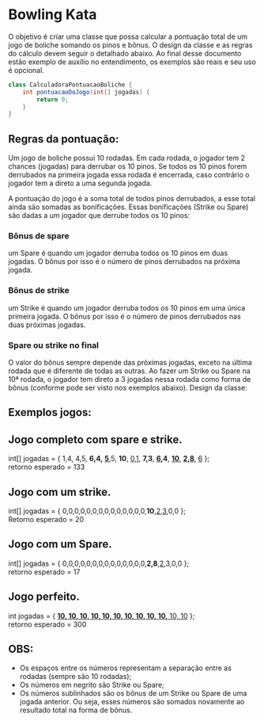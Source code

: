 # Bowling Kata

O objetivo é criar uma classe que possa calcular a pontuação total de um jogo de boliche somando os pinos e bônus. O
design da classe e as regras do cálculo devem seguir o detalhado abaixo. Ao final desse documento estão exemplo de
auxílio no entendimento, os exemplos são reais e seu uso é opcional.

`````java
class CalculadoraPontuacaoBoliche {
	int pontuacaoDoJogo(int[] jogadas) {
		return 0;
	}
}
`````

## Regras da pontuação:

Um jogo de boliche possui 10 rodadas. Em cada rodada, o jogador tem 2 chances (jogadas) para derrubar os 10 pinos. Se
todos os 10 pinos forem derrubados na primeira jogada essa rodada é encerrada, caso contrário o jogador tem a direto a
uma segunda jogada.

A pontuação do jogo é a soma total de todos pinos derrubados, a esse total ainda são somadas as bonificações. Essas
bonificações (Strike ou Spare) são dadas a um jogador que derrube todos os 10 pinos:

### Bônus de spare

um Spare é quando um jogador derruba todos os 10 pinos em duas jogadas. O bônus por isso é o número de pinos derrubados
na próxima jogada.

### Bônus de strike

um Strike é quando um jogador derruba todos os 10 pinos em uma única primeira jogada. O bônus por isso é o número de
pinos derrubados nas duas próximas jogadas.

### Spare ou strike no final

O valor do bônus sempre depende das próximas jogadas, exceto na última rodada que é diferente de todas as outras. Ao
fazer um Strike ou Spare na 10ª rodada, o jogador tem direto a 3 jogadas nessa rodada como forma de bônus (conforme pode
ser visto nos exemplos abaixo). Design da classe:

## Exemplos jogos:

## Jogo completo com spare e strike.

int[] jogadas = { 1,4, 4,5, **6,4,** **<u>5</u>**,5, **10**, <u>0,1</u>, **7,3**, **<u>6</u>,4**, **<u>10</u>**, **<u>
2,8</u>**, <u>6</u> };
<br>
retorno esperado = 133

## Jogo com um strike.

int[] jogadas = { 0,0,0,0,0,0,0,0,0,0,0,0,0,0,**10**,<u>2,3</u>,0,0 };
<br>
Retorno esperado = 20

## Jogo com um Spare.

int[] jogadas = { 0,0,0,0,0,0,0,0,0,0,0,0,0,0,**2,8**,<u>2</u>,3,0,0 };
<br>
retorno esperado = 17

## Jogo perfeito.

int jogadas = { <u>**10, 10, 10, 10, 10, 10, 10, 10, 10, 10,** 10, 10</u> };
<br>
retorno esperado = 300

## OBS:

* Os espaços entre os números representam a separação entre as rodadas (sempre são 10 rodadas);
* Os números em negrito são Strike ou Spare;
* Os números sublinhados são os bônus de um Strike ou Spare de uma jogada anterior. Ou seja, esses números são somados
  novamente ao resultado total na forma de bônus.
